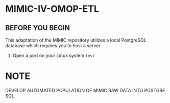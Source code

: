 # MIMIC-IV-OMOP-ETL
## BEFORE YOU BEGIN
This adaptation of the MIMIC repository utilizes a local PostgreSQL database which requires you to host a server
1. Open a port on your Linux system `test`


# NOTE
DEVELOP AUTOMATED POPULATION OF MIMIC RAW DATA INTO POSTGRE SQL

